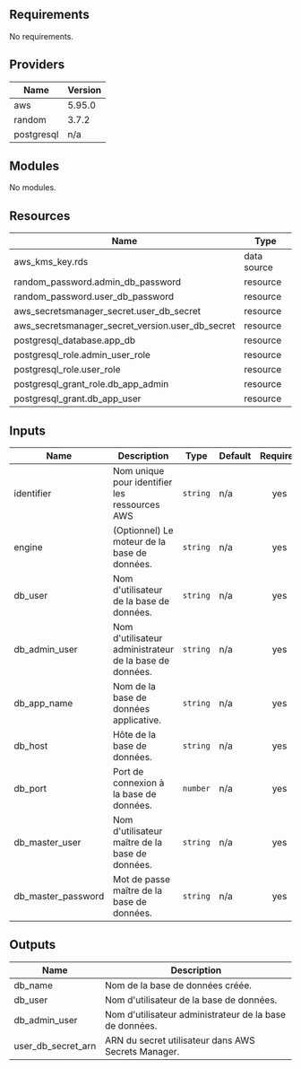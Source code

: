 <!-- BEGIN_TF_DOCS -->
## Requirements

No requirements.

## Providers

| Name | Version |
|------|---------|
| aws | 5.95.0 |
| random | 3.7.2 |
| postgresql | n/a |

## Modules

No modules.

## Resources

| Name | Type |
|------|------|
| aws_kms_key.rds | data source |
| random_password.admin_db_password | resource |
| random_password.user_db_password | resource |
| aws_secretsmanager_secret.user_db_secret | resource |
| aws_secretsmanager_secret_version.user_db_secret | resource |
| postgresql_database.app_db | resource |
| postgresql_role.admin_user_role | resource |
| postgresql_role.user_role | resource |
| postgresql_grant_role.db_app_admin | resource |
| postgresql_grant.db_app_user | resource |

## Inputs

| Name | Description | Type | Default | Required |
|------|-------------|------|---------|:--------:|
| identifier | Nom unique pour identifier les ressources AWS | `string` | n/a | yes |
| engine | (Optionnel) Le moteur de la base de données. | `string` | n/a | yes |
| db_user | Nom d'utilisateur de la base de données. | `string` | n/a | yes |
| db_admin_user | Nom d'utilisateur administrateur de la base de données. | `string` | n/a | yes |
| db_app_name | Nom de la base de données applicative. | `string` | n/a | yes |
| db_host | Hôte de la base de données. | `string` | n/a | yes |
| db_port | Port de connexion à la base de données. | `number` | n/a | yes |
| db_master_user | Nom d'utilisateur maître de la base de données. | `string` | n/a | yes |
| db_master_password | Mot de passe maître de la base de données. | `string` | n/a | yes |

## Outputs

| Name | Description |
|------|-------------|
| db_name | Nom de la base de données créée. |
| db_user | Nom d'utilisateur de la base de données. |
| db_admin_user | Nom d'utilisateur administrateur de la base de données. |
| user_db_secret_arn | ARN du secret utilisateur dans AWS Secrets Manager. |
<!-- END_TF_DOCS --> 